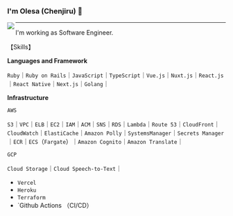 ### I'm Olesa (Chenjiru) 👹

<a href="https://github.com/anuraghazra/github-readme-stats">
  <img align="left" src="https://github-readme-stats.vercel.app/api?username=olesatanya&count_private=true&show_icons=true" />
</a>

---


I'm working as Software Engineer.

【Skills】

**Languages and Framework**

`Ruby`｜`Ruby on Rails`｜`JavaScript`｜`TypeScript`｜`Vue.js`｜`Nuxt.js`｜`React.js`｜`React Native`｜`Next.js`｜`Golang`｜

**Infrastructure**

`AWS`

`S3`｜`VPC`｜`ELB`｜`EC2`｜`IAM`｜`ACM`｜`SNS`｜`RDS`｜`Lambda`｜`Route 53`｜`CloudFront`｜`CloudWatch`｜`ElastiCache`｜`Amazon Polly`｜`SystemsManager`｜`Secrets Manager`｜`ECR`｜`ECS`（`Fargate`）｜`Amazon Cognito`｜`Amazon Translate`｜

`GCP`

`Cloud Storage`｜`Cloud Speech-to-Text`｜

- `Vercel`
- `Heroku`
- `Terraform`
- `Github Actions （CI/CD）
